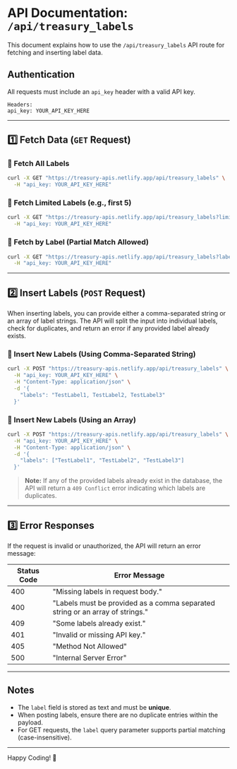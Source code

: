 # API Documentation: `/api/treasury_labels`

This document explains how to use the `/api/treasury_labels` API route for fetching and inserting label data.

## Authentication
All requests must include an `api_key` header with a valid API key.

```text
Headers:
api_key: YOUR_API_KEY_HERE
```

---

## 1️⃣ Fetch Data (`GET` Request)

### 🔹 Fetch All Labels
```bash
curl -X GET "https://treasury-apis.netlify.app/api/treasury_labels" \
  -H "api_key: YOUR_API_KEY_HERE"
```

### 🔹 Fetch Limited Labels (e.g., first 5)
```bash
curl -X GET "https://treasury-apis.netlify.app/api/treasury_labels?limit=5" \
  -H "api_key: YOUR_API_KEY_HERE"
```

### 🔹 Fetch by Label (Partial Match Allowed)
```bash
curl -X GET "https://treasury-apis.netlify.app/api/treasury_labels?label=Test" \
  -H "api_key: YOUR_API_KEY_HERE"
```

---

## 2️⃣ Insert Labels (`POST` Request)

When inserting labels, you can provide either a comma-separated string or an array of label strings. The API will split the input into individual labels, check for duplicates, and return an error if any provided label already exists.

### 🔹 Insert New Labels (Using Comma-Separated String)
```bash
curl -X POST "https://treasury-apis.netlify.app/api/treasury_labels" \
  -H "api_key: YOUR_API_KEY_HERE" \
  -H "Content-Type: application/json" \
  -d '{
    "labels": "TestLabel1, TestLabel2, TestLabel3"
  }'
```

### 🔹 Insert New Labels (Using an Array)
```bash
curl -X POST "https://treasury-apis.netlify.app/api/treasury_labels" \
  -H "api_key: YOUR_API_KEY_HERE" \
  -H "Content-Type: application/json" \
  -d '{
    "labels": ["TestLabel1", "TestLabel2", "TestLabel3"]
  }'
```

> **Note:** If any of the provided labels already exist in the database, the API will return a `409 Conflict` error indicating which labels are duplicates.

---

## 3️⃣ Error Responses

If the request is invalid or unauthorized, the API will return an error message:

| Status Code | Error Message                                                                              |
|-------------|--------------------------------------------------------------------------------------------|
| 400         | "Missing labels in request body."                                                          |
| 400         | "Labels must be provided as a comma separated string or an array of strings."               |
| 409         | "Some labels already exist."                                                               |
| 401         | "Invalid or missing API key."                                                              |
| 405         | "Method Not Allowed"                                                                       |
| 500         | "Internal Server Error"                                                                    |

---

## Notes
- The `label` field is stored as text and must be **unique**.
- When posting labels, ensure there are no duplicate entries within the payload.
- For GET requests, the `label` query parameter supports partial matching (case-insensitive).

---

Happy Coding! 🚀
